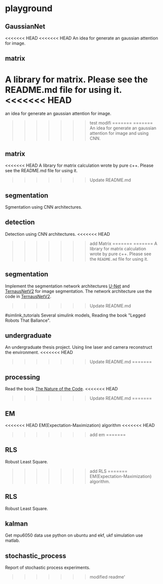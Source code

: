 # playground

## GaussianNet
<<<<<<< HEAD
<<<<<<< HEAD
An idea for generate an gaussian attention for image.

## matrix
A library for matrix. Please see the README.md file for using it.
<<<<<<< HEAD
=======
an idea for generate an gaussian attention for image.


>>>>>>> test modifi
=======
=======
An idea for generate an gaussian attention for image and using CNN.

## matrix
<<<<<<< HEAD
A library for matrix calculation wrote by pure c++. Please see the README.md file for using it.
>>>>>>> Update README.md

## segmentation
Sgmentation using CNN architectures.

## detection
Detection using CNN architectures.
<<<<<<< HEAD
>>>>>>> add Matrix
=======
=======
A library for matrix calculation wrote by pure c++. Please see the `README.md` file for using it.

## segmentation
Implement the segmentation network architectures [U-Net](https://lmb.informatik.uni-freiburg.de/people/ronneber/u-net/) and [TernausNetV2](https://github.com/ternaus/TernausNetV2) for image segmentation. The network architecture use the code in [TernausNetV2](https://github.com/ternaus/TernausNetV2).
>>>>>>> Update README.md

#simlink_tutorials
Several simulink models, Reading the book "Legged Robots That Ballance".

## undergraduate 
An undergraduate thesis project. Using line laser and camera reconstruct the environment.
<<<<<<< HEAD
>>>>>>> Update README.md
=======

## processing
Read the book [The Nature of the Code](https://natureofcode.com/).
<<<<<<< HEAD
>>>>>>> Update README.md
=======

## EM
<<<<<<< HEAD
EM(Expectation-Maximization) algorithm
<<<<<<< HEAD
>>>>>>> add em
=======

## RLS
Robust Least Square.
>>>>>>> add RLS
=======
EM(Expectation-Maximization) algorithm.

## RLS
Robust Least Square.

## kalman
Get mpu6050 data use python on ubuntu and ekf, ukf simulation use matlab.

## stochastic_process
Report of stochastic process experiments.
>>>>>>> modified readme'
